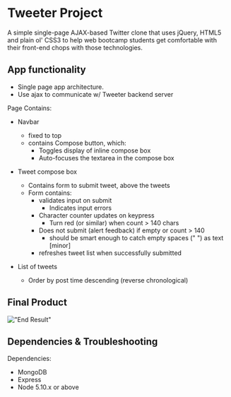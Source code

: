 # Tweeter Project

A simple single-page AJAX-based Twitter clone that uses jQuery, HTML5 and plain ol' CSS3 to help web bootcamp students get comfortable with their front-end chops with those technologies.

## App functionality

* Single page app architecture.
* Use ajax to communicate w/ Tweeter backend server

Page Contains:

- Navbar

  - fixed to top
  - contains Compose button, which:
     - Toggles display of inline compose box
     - Auto-focuses the textarea in the compose box

- Tweet compose box
  - Contains form to submit tweet, above the tweets
  - Form contains:
      - validates input on submit
        + Indicates input errors
      - Character counter updates on keypress
        - Turn red (or similar) when count > 140 chars
      - Does not submit (alert feedback) if empty or count > 140
        + should be smart enough to catch empty spaces (" ") as text [minor]
      - refreshes tweet list when successfully submitted

- List of tweets

  - Order by post time descending (reverse chronological)


## Final Product

!["End Result"](https://d.pr/i/1eyEY/4MEH16BY+)

## Dependencies & Troubleshooting

Dependencies:

- MongoDB
- Express
- Node 5.10.x or above
